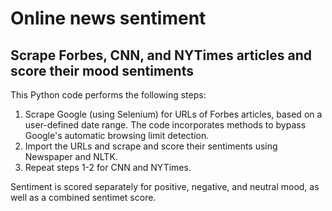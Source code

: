 # Online news sentiment
## Scrape Forbes, CNN, and NYTimes articles and score their mood sentiments

This Python code performs the following steps:

1. Scrape Google (using Selenium) for URLs of Forbes articles, based on a user-defined date range. The code incorporates methods to bypass Google's automatic browsing limit detection.
2. Import the URLs and scrape and score their sentiments using Newspaper and NLTK.
3. Repeat steps 1-2 for CNN and NYTimes.

Sentiment is scored separately for positive, negative, and neutral mood, as well as a combined sentimet score.

